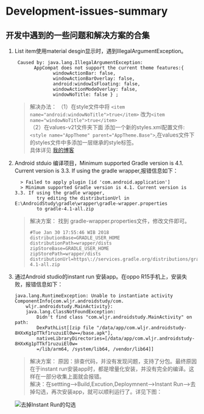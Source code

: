 # Development-issues-summary
## 开发中遇到的一些问题和解决方案的合集

1. List item使用material desgin显示时，遇到IllegalArgumentException。  
    ```
     Caused by: java.lang.IllegalArgumentException: 
           AppCompat does not support the current theme features:{
		          windowActionBar: false,
		          windowActionBarOverlay: false,
		          android:windowIsFloating: false, 
		          windowActionModeOverlay: false, 
		          windowNoTitle: false } ;
    ```
   > 解决办法：
   >       （1）在style文件中将  `<item name="android:windowNoTitle">true</item>`  改为`<item name="windowNoTitle">true</item>`  
   >       （2）在values-v21文件夹下面 添加一个新的styles.xml配置文件:`<style name="AppTheme" parent="AppTheme.Base">`,在values文件下的styles文件中多添加一层继承的style标签。  
   >       具体详见  [我的博客](http://blog.csdn.net/woshishui5577/article/details/53285351 "悬停显示")
 
 2. Android stduio 编译项目，Minimum supported Gradle version is 4.1. Current version is 3.3. If using the gradle wrapper,报错信息如下：
    ```
      > Failed to apply plugin [id 'com.android.application']
      > Minimum supported Gradle version is 4.1. Current version is 3.3. If using the gradle wrapper, 
            try editing the distributionUrl in E:\AndroidStudy\gradle\wrapper\gradle-wrapper.properties
            to gradle-4.1-all.zip
    ```
    > 解决方案：
    > 找到 gradle-wrapper.properties文件，修改文件即可。
    >  ``` 
    >  #Tue Jan 30 17:55:46 WIB 2018
    >  distributionBase=GRADLE_USER_HOME
    >  distributionPath=wrapper/dists
    >  zipStoreBase=GRADLE_USER_HOME
    >  zipStorePath=wrapper/dists
    >  distributionUrl=https\://services.gradle.org/distributions/gradle-4.1-all.zip

3. 通过Android studio的instant run 安装app。在oppo R15手机上，安装失败，报错信息如下：
	```
	java.lang.RuntimeException: Unable to instantiate activity ComponentInfo{com.wljr.androidstudy/com.
		wljr.androidstudy.MainActivity}: 
		java.lang.ClassNotFoundException: 
			Didn't find class "com.wljr.androidstudy.MainActivity" on path: 
			DexPathList[[zip file "/data/app/com.wljr.androidstudy-8HXxKg1pTTkf1ruzuiEl0w==/base.apk"],
			nativeLibraryDirectories=[/data/app/com.wljr.androidstudy-8HXxKg1pTTkf1ruzuiEl0w=
			=/lib/arm64, /system/lib64, /vendor/lib64]]  
	```
	> 解决方案：
	原因：排查代码，并没有发现问题，支持了分包。最终原因在于instant run安装app时，都是增量化安装，并没有完全的编译。这样在一部分收集上面就会报错。	
	解决：在settting-->Build,Excution,Deploymnent-->Instant Run-->去掉勾选，再次安装app，就可以顺利运行了。详见下图：
	
	![去掉Instant Run的勾选](http://p981u1am0.bkt.clouddn.com/18-6-8/79474348.jpg)
	
		

